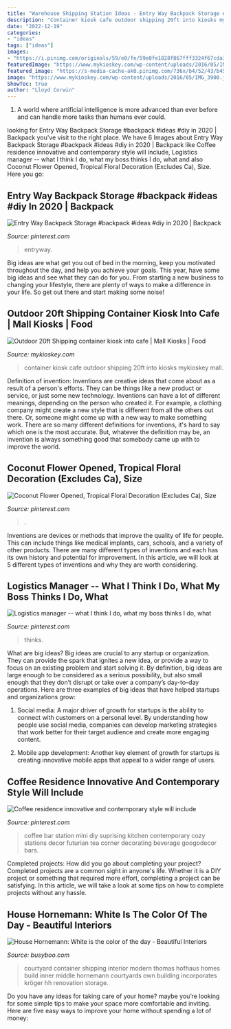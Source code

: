 ```yaml
---
title: "Warehouse Shipping Station Ideas - Entry Way Backpack Storage #backpack #ideas #diy In 2020"
description: "Container kiosk cafe outdoor shipping 20ft into kiosks mykioskey mall"
date: "2022-12-19"
categories:
- "ideas"
tags: ["ideas"]
images:
- "https://i.pinimg.com/originals/59/e0/fe/59e0fe1828f867fff3324f67cda3d2c8.jpg"
featuredImage: "https://www.mykioskey.com/wp-content/uploads/2016/05/IMG_3900.jpg"
featured_image: "https://s-media-cache-ak0.pinimg.com/736x/b4/52/43/b45243b617a4da5b97063820662b34f5.jpg"
image: "https://www.mykioskey.com/wp-content/uploads/2016/05/IMG_3900.jpg"
ShowToc: true
author: "Lloyd Corwin"
---
```



1. A world where artificial intelligence is more advanced than ever before and can handle more tasks than humans ever could. 

	

		
looking for Entry Way Backpack Storage #backpack #ideas #diy in 2020 | Backpack you've visit to the right place. We have 6 Images about Entry Way Backpack Storage #backpack #ideas #diy in 2020 | Backpack like Coffee residence innovative and contemporary style will include, Logistics manager -- what I think I do, what my boss thinks I do, what and also Coconut Flower Opened, Tropical Floral Decoration (Excludes Ca), Size. Here you go:
		
    
## Entry Way Backpack Storage #backpack #ideas #diy In 2020 | Backpack

<img loading=lazy src="https://i.pinimg.com/736x/94/1b/73/941b73511186df20e7ec1503d5f1a7c9.jpg" onerror="this.onerror=null;this.src='https://tse4.mm.bing.net/th?id=OIP.zbg209PzUgQ6_BLBiT_Q8wAAAA&amp;pid=15.1';" alt="Entry Way Backpack Storage #backpack #ideas #diy in 2020 | Backpack">

_Source: pinterest.com_

>entryway. 

	

Big ideas are what get you out of bed in the morning, keep you motivated throughout the day, and help you achieve your goals. This year, have some big ideas and see what they can do for you. From starting a new business to changing your lifestyle, there are plenty of ways to make a difference in your life. So get out there and start making some noise!

    
## Outdoor 20ft Shipping Container Kiosk Into Cafe | Mall Kiosks | Food

<img loading=lazy src="https://www.mykioskey.com/wp-content/uploads/2016/05/IMG_3900.jpg" onerror="this.onerror=null;this.src='https://tse2.mm.bing.net/th?id=OIP.biJ89mqsKnCNRlRZ7ZxasAHaFj&amp;pid=15.1';" alt="Outdoor 20ft Shipping container kiosk into cafe | Mall Kiosks | Food">

_Source: mykioskey.com_

>container kiosk cafe outdoor shipping 20ft into kiosks mykioskey mall. 

	

Definition of invention:
Inventions are creative ideas that come about as a result of a person's efforts. They can be things like a new product or service, or just some new technology. Inventions can have a lot of different meanings, depending on the person who created it. For example, a clothing company might create a new style that is different from all the others out there. Or, someone might come up with a new way to make something work. There are so many different definitions for inventions, it's hard to say which one is the most accurate. But, whatever the definition may be, an invention is always something good that somebody came up with to improve the world.

    
## Coconut Flower Opened, Tropical Floral Decoration (Excludes Ca), Size

<img loading=lazy src="https://i.pinimg.com/736x/fb/ed/87/fbed8766a3896a59627ffc5f7117f74f.jpg" onerror="this.onerror=null;this.src='https://tse2.mm.bing.net/th?id=OIP.utnlKaS--uN3liwgmi_3SgHaLH&amp;pid=15.1';" alt="Coconut Flower Opened, Tropical Floral Decoration (Excludes Ca), Size">

_Source: pinterest.com_

>. 

	

Inventions are devices or methods that improve the quality of life for people. This can include things like medical implants, cars, schools, and a variety of other products. There are many different types of inventions and each has its own history and potential for improvement. In this article, we will look at 5 different types of inventions and why they are worth considering.

    
## Logistics Manager -- What I Think I Do, What My Boss Thinks I Do, What

<img loading=lazy src="https://s-media-cache-ak0.pinimg.com/736x/b4/52/43/b45243b617a4da5b97063820662b34f5.jpg" onerror="this.onerror=null;this.src='https://tse1.mm.bing.net/th?id=OIP.gs8csefhXZ7mF9_yrcN6DQHaGb&amp;pid=15.1';" alt="Logistics manager -- what I think I do, what my boss thinks I do, what">

_Source: pinterest.com_

>thinks. 

	

What are big ideas?
Big ideas are crucial to any startup or organization. They can provide the spark that ignites a new idea, or provide a way to focus on an existing problem and start solving it. By definition, big ideas are large enough to be considered as a serious possibility, but also small enough that they don’t disrupt or take over a company’s day-to-day operations. Here are three examples of big ideas that have helped startups and organizations grow:
1. Social media: A major driver of growth for startups is the ability to connect with customers on a personal level. By understanding how people use social media, companies can develop marketing strategies that work better for their target audience and create more engaging content.

2. Mobile app development: Another key element of growth for startups is creating innovative mobile apps that appeal to a wider range of users.

    
## Coffee Residence Innovative And Contemporary Style Will Include

<img loading=lazy src="https://i.pinimg.com/originals/59/e0/fe/59e0fe1828f867fff3324f67cda3d2c8.jpg" onerror="this.onerror=null;this.src='https://tse3.mm.bing.net/th?id=OIP.q8XYUbgfb3H1pVI3lc6rGgHaJ4&amp;pid=15.1';" alt="Coffee residence innovative and contemporary style will include">

_Source: pinterest.com_

>coffee bar station mini diy suprising kitchen contemporary cozy stations decor futurian tea corner decorating beverage googodecor bars. 

	

Completed projects: How did you go about completing your project?
Completed projects are a common sight in anyone's life. Whether it is a DIY project or something that required more effort, completing a project can be satisfying. In this article, we will take a look at some tips on how to complete projects without any hassle.

    
## House Hornemann: White Is The Color Of The Day - Beautiful Interiors

<img loading=lazy src="https://www.busyboo.com/wp-content/uploads/house-renovation-hh-tka8.jpg" onerror="this.onerror=null;this.src='https://tse2.mm.bing.net/th?id=OIP.ljzn4aUu24He9uZ5SpxA2QHaE8&amp;pid=15.1';" alt="House Hornemann: White is the color of the day - Beautiful Interiors">

_Source: busyboo.com_

>courtyard container shipping interior modern thomas hofhaus homes build inner middle hornemann courtyards own building incorporates kröger hh renovation storage. 

	

Do you have any ideas for taking care of your home? maybe you’re looking for some simple tips to make your space more comfortable and inviting. Here are five easy ways to improve your home without spending a lot of money:

